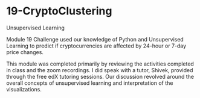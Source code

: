 # 19-CryptoClustering
 Unsupervised Learning

Module 19 Challenge used our knowledge of Python and Unsupervised Learning to predict if cryptocurrencies are affected by 24-hour or 7-day price changes.

This module was completed primarily by reviewing the activities completed in class and the zoom recordings.  I did speak with a tutor, Shivek, provided through the free edX tutoring sessions. Our discussion revolved around the overall concepts of unsupervised learning and interpretation of the visualizations.